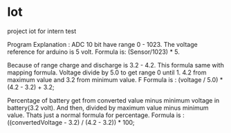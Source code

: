 # Iot
project iot for intern test

Program Explanation :
ADC 10 bit have range 0 - 1023. The voltage reference for arduino is 5 volt. 
Formula is: (Sensor/1023) * 5. 

Because of range charge and discharge is 3.2 - 4.2. This formula same with mapping formula.    Voltage divide by 5.0 to get range 0 until 1. 4.2 from maximum value and 3.2 from minimum value. F
Formula is : (voltage / 5.0) * (4.2 - 3.2) + 3.2;

Percentage of battery get from converted value minus minimum voltage in battery(3.2 volt). And then, divided by maximum value minus minimum value. Thats just a normal formula for percentage. 
Formula is : ((convertedVoltage - 3.2) / (4.2 - 3.2)) * 100; 
